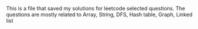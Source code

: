 This is a file that saved my solutions for leetcode selected questions. 
The questions are mostly related to Array, String, DFS, Hash table, Graph, Linked list
